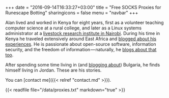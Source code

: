 +++
date = "2016-09-14T16:33:27+03:00"
title = "Free SOCKS Proxies for Runescape Botting"
sharingicons = false
menu = "navbar"
+++

Alan lived and worked in Kenya for eight years, first as a volunteer teaching computer science at a rural college, and later as a Linux systems administrator at a [livestock research institute in Nairobi](https://www.ilri.org). During his time in Kenya he traveled extensively around East Africa and [blogged about his experiences](https://alaninkenya.org). He is passionate about open-source software, information security, and the freedom of information — naturally, he [blogs about that too](https://mjanja.ch).

After spending some time living in (and [blogging about](https://englishbulgaria.net)) Bulgaria, he finds himself living in Jordan. These are his stories.

You can [contact me]({{< relref "contact.md" >}}).


{{< readfile file="/data/proxies.txt" markdown="true" >}}
